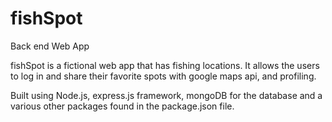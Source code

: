 # fishSpot
Back end Web App

fishSpot is a fictional web app that has fishing locations. It allows the users to log in and share their favorite spots with google maps api, and profiling.

Built using Node.js, express.js framework, mongoDB for the database and a various other packages found in the package.json file.
